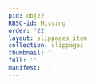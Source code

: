 ```yaml
---
pid: obj22
RBSC-id: Missing
order: '22'
layout: slippages_item
collection: slippages
thumbnail: ''
full: ''
manifest: ''
---
```

